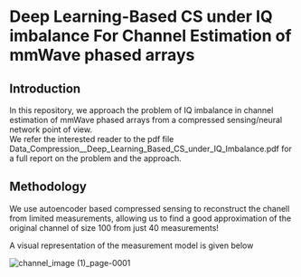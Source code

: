 # Deep Learning-Based CS under IQ imbalance For Channel Estimation of mmWave phased arrays

## Introduction
In this repository, we approach the problem of IQ imbalance in channel estimation of mmWave phased arrays from a compressed sensing/neural network point of view. \
We refer the interested reader to the pdf file Data_Compression__Deep_Learning_Based_CS_under_IQ_Imbalance.pdf for a full report on the problem and the approach.

## Methodology
We use autoencoder based compressed sensing to reconstruct the chanell from limited measurements, allowing us to find a good approximation of the original channel of size 100 from just 40 measurements!

A visual representation of the measurement model is given below

![channel_image (1)_page-0001](https://github.com/user-attachments/assets/30c7f702-63ce-45fc-a284-52543d634518)
